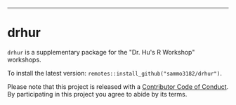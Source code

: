 ------------------------------------------------------------------------
drhur
=========

`drhur` is a supplementary package for the "Dr. Hu's R Workshop" workshops. 

To install the latest version: `remotes::install_github("sammo3182/drhur")`.


Please note that this project is released with a [Contributor Code of Conduct](https://github.com/sammo3182/drhur/blob/master//CONDUCT.md). By participating in this project you agree to abide by its terms.
